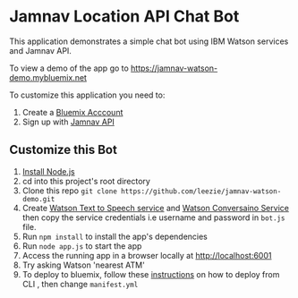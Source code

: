 # Jamnav Location API Chat Bot

This application demonstrates a simple chat bot using IBM Watson services and Jamnav API.

To view a demo of the app go to
<https://jamnav-watson-demo.mybluemix.net>

To customize this application you need to:
1. Create a [Bluemix Acccount][] 
1. Sign up with [Jamnav API][] 

## Customize this Bot 

1. [Install Node.js][]
1. cd into this project's root directory
1. Clone this repo `git clone https://github.com/leezie/jamnav-watson-demo.git`
1. Create [Watson Text to Speech service][] and [Watson Conversaino Service][] then copy the service credentials i.e username and password in `bot.js` file.
1. Run `npm install` to install the app's dependencies
1. Run `node app.js` to start the app
1. Access the running app in a browser locally at <http://localhost:6001>
1. Try asking Watson 'nearest ATM'
1. To deploy to bluemix, follow these [instructions][] on how to deploy from CLI , then change `manifest.yml` 

[Install Node.js]: https://nodejs.org/en/download/
[Bluemix Acccount]: https://console.bluemix.net/
[Jamnav API]: https://api.jamnav.com/auth/sign-up/
[Jamnav API]: https://api.jamnav.com/auth/hackathon-registration/
[Watson Text to Speech service]: https://www.ibm.com/watson/services/text-to-speech/
[Watson Conversaino Service]: https://console.bluemix.net/docs/services/conversation/index.html
[instructions]:https://console.bluemix.net/docs/manageapps/depapps.html#deployingapps